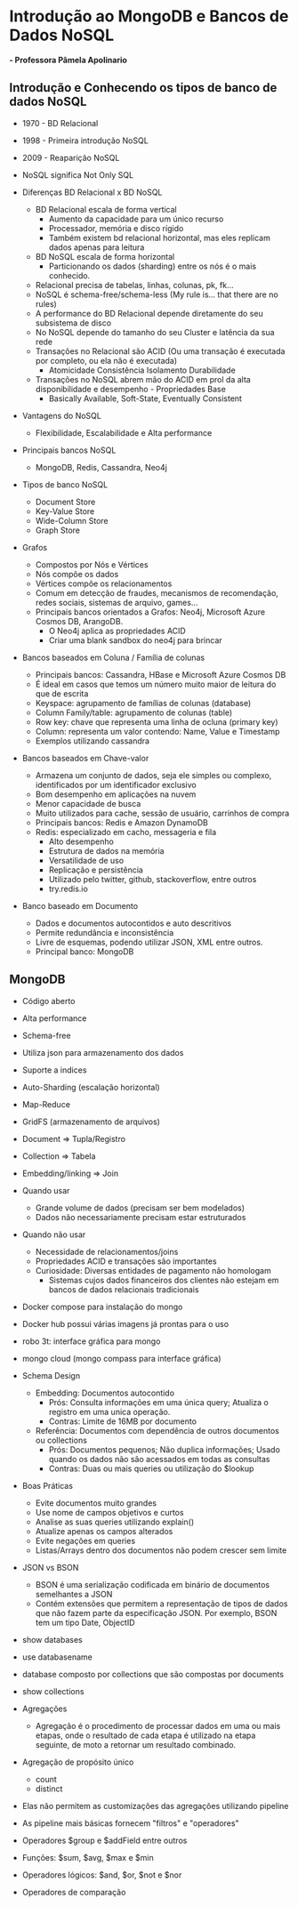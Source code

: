 # Introdução ao MongoDB e Bancos de Dados NoSQL
**- Professora Pâmela Apolinario**

## Introdução e Conhecendo os tipos de banco de dados NoSQL

- 1970 - BD Relacional
- 1998 - Primeira introdução NoSQL
- 2009 - Reaparição NoSQL

- NoSQL significa Not Only SQL

- Diferenças BD Relacional x BD NoSQL
  - BD Relacional escala de forma vertical
    - Aumento da capacidade para um único recurso
    - Processador, memória e disco rígido
    - Também existem bd relacional horizontal, mas eles replicam dados apenas para leitura
  - BD NoSQL escala de forma horizontal
    - Particionando os dados (sharding) entre os nós é o mais conhecido.
  - Relacional precisa de tabelas, linhas, colunas, pk, fk...
  - NoSQL é schema-free/schema-less (My rule is... that there are no rules)
  - A performance do BD Relacional depende diretamente do seu subsistema de disco
  - No NoSQL depende do tamanho do seu Cluster e latência da sua rede
  - Transações no Relacional são ACID (Ou uma transação é executada por completo, ou ela não é executada)
    - Atomicidade Consistência Isolamento Durabilidade
  - Transações no NoSQL abrem mão do ACID em prol da alta disponibilidade e desempenho - Propriedades Base
    - Basically Available, Soft-State, Eventually Consistent

- Vantagens do NoSQL
  - Flexibilidade, Escalabilidade e Alta performance

- Principais bancos NoSQL
  - MongoDB, Redis, Cassandra, Neo4j

- Tipos de banco NoSQL
  - Document Store
  - Key-Value Store
  - Wide-Column Store
  - Graph Store

- Grafos
  - Compostos por Nós e Vértices
  - Nós compõe os dados
  - Vértices compõe os relacionamentos
  - Comum em detecção de fraudes, mecanismos de recomendação, redes sociais, sistemas de arquivo, games...
  - Principais bancos orientados a Grafos: Neo4j, Microsoft Azure Cosmos DB, ArangoDB.
    - O Neo4j aplica as propriedades ACID
    - Criar uma blank sandbox do neo4j para brincar

- Bancos baseados em Coluna / Família de colunas
  - Principais bancos: Cassandra, HBase e Microsoft Azure Cosmos DB
  - É ideal em casos que temos um número muito maior de leitura do que de escrita
  - Keyspace: agrupamento de famílias de colunas (database)
  - Column Family/table: agrupamento de colunas (table)
  - Row key: chave que representa uma linha de ocluna (primary key)
  - Column: representa um valor contendo: Name, Value e Timestamp
  - Exemplos utilizando cassandra

- Bancos baseados em Chave-valor
  - Armazena um conjunto de dados, seja ele simples ou complexo, identificados por um identificador exclusivo
  - Bom desempenho em aplicações na nuvem
  - Menor capacidade de busca
  - Muito utilizados para cache, sessão de usuário, carrinhos de compra
  - Principais bancos: Redis e Amazon DynamoDB
  - Redis: especializado em cacho, messageria e fila
    - Alto desempenho
    - Estrutura de dados na memória
    - Versatilidade de uso
    - Replicação e persistência
    - Utilizado pelo twitter, github, stackoverflow, entre outros
    - try.redis.io

- Banco baseado em Documento
  - Dados e documentos autocontidos e auto descritivos
  - Permite redundância e inconsistência
  - Livre de esquemas, podendo utilizar JSON, XML entre outros.
  - Principal banco: MongoDB

## MongoDB

- Código aberto
- Alta performance
- Schema-free
- Utiliza json para armazenamento dos dados
- Suporte a indices
- Auto-Sharding (escalação horizontal)
- Map-Reduce
- GridFS (armazenamento de arquivos)

- Document => Tupla/Registro
- Collection => Tabela
- Embedding/linking => Join

- Quando usar
  - Grande volume de dados (precisam ser bem modelados)
  - Dados não necessariamente precisam estar estruturados
- Quando não usar
  - Necessidade de relacionamentos/joins
  - Propriedades ACID e transações são importantes
  - Curiosidade: Diversas entidades de pagamento não homologam
    - Sistemas cujos dados financeiros dos clientes não estejam em bancos de dados relacionais tradicionais
  
- Docker compose para instalação do mongo
- Docker hub possui várias imagens já prontas para o uso

- robo 3t: interface gráfica para mongo

- mongo cloud (mongo compass para interface gráfica)

- Schema Design
  - Embedding: Documentos autocontido
    - Prós: Consulta informações em uma única query; Atualiza o registro em uma unica operação.
    - Contras: Limite de 16MB por documento
  - Referência: Documentos com dependência de outros documentos ou collections
    - Prós: Documentos pequenos; Não duplica informações; Usado quando os dados não são acessados em todas as consultas
    - Contras: Duas ou mais queries ou utilização do $lookup

- Boas Práticas
  - Evite documentos muito grandes
  - Use nome de campos objetivos e curtos
  - Analise as suas queries utilizando explain()
  - Atualize apenas os campos alterados
  - Evite negações em queries
  - Listas/Arrays dentro dos documentos não podem crescer sem limite

- JSON vs BSON
  - BSON é uma serialização codificada em binário de documentos semelhantes a JSON
  - Contém extensões que permitem a representação de tipos de dados que não fazem parte da especificação JSON. Por exemplo, BSON tem um tipo Date, ObjectID

- show databases
- use databasename
- database composto por collections que são compostas por documents
- show collections

- Agregações
  - Agregação é o procedimento de processar dados em uma ou mais etapas, onde o resultado de cada etapa é utilizado na etapa seguinte, de moto a retornar um resultado combinado.
- Agregação de propósito único
  - count
  - distinct
- Elas não permitem as customizações das agregações utilizando pipeline

- As pipeline mais básicas fornecem "filtros" e "operadores"
- Operadores $group e $addField entre outros
- Funções: $sum, $avg, $max e $min
- Operadores lógicos: $and, $or, $not e $nor
- Operadores de comparação